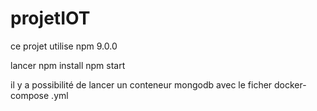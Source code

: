 # projetIOT

ce projet utilise 
npm 9.0.0

lancer npm install
npm start

il y a possibilité de lancer un conteneur mongodb
avec le ficher docker-compose .yml
